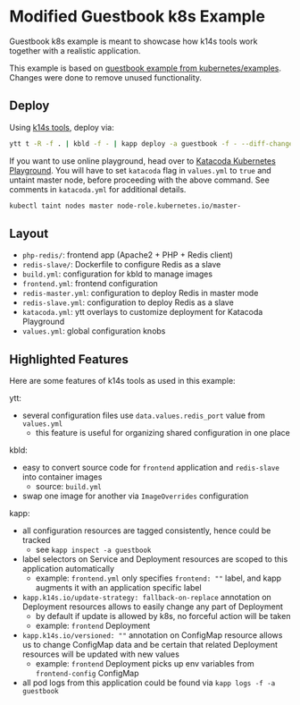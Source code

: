 # Modified Guestbook k8s Example

Guestbook k8s example is meant to showcase how k14s tools work together with a realistic application.

This example is based on [guestbook example from kubernetes/examples](https://github.com/kubernetes/examples/blob/d94a4484e1f73a277df25b13153f54cc60773eb5/guestbook/all-in-one/guestbook-all-in-one.yaml). Changes were done to remove unused functionality.

## Deploy

Using [k14s tools](https://github.com/k14s), deploy via:

```bash
ytt t -R -f . | kbld -f - | kapp deploy -a guestbook -f - --diff-changes -y
```

If you want to use online playground, head over to [Katacoda Kubernetes Playground](https://www.katacoda.com/courses/kubernetes/playground). You will have to set `katacoda` flag in `values.yml` to `true` and untaint master node, before proceeding with the above command. See comments in `katacoda.yml` for additional details.

```bash
kubectl taint nodes master node-role.kubernetes.io/master-
```

## Layout

- `php-redis/`: frontend app (Apache2 + PHP + Redis client)
- `redis-slave/`: Dockerfile to configure Redis as a slave
- `build.yml`: configuration for kbld to manage images
- `frontend.yml`: frontend configuration
- `redis-master.yml`: configuration to deploy Redis in master mode
- `redis-slave.yml`: configuration to deploy Redis as a slave
- `katacoda.yml`: ytt overlays to customize deployment for Katacoda Playground
- `values.yml`: global configuration knobs

## Highlighted Features

Here are some features of k14s tools as used in this example:

ytt:

- several configuration files use `data.values.redis_port` value from `values.yml`
  - this feature is useful for organizing shared configuration in one place

kbld:

- easy to convert source code for `frontend` application and `redis-slave` into container images
  - source: `build.yml`
- swap one image for another via `ImageOverrides` configuration

kapp:

- all configuration resources are tagged consistently, hence could be tracked
  - see `kapp inspect -a guestbook`
- label selectors on Service and Deployment resources are scoped to this application automatically
  - example: `frontend.yml` only specifies `frontend: ""` label, and kapp augments it with an application specific label
- `kapp.k14s.io/update-strategy: fallback-on-replace` annotation on Deployment resources allows to easily change any part of Deployment
  - by default if update is allowed by k8s, no forceful action will be taken
  - example: `frontend` Deployment
- `kapp.k14s.io/versioned: ""` annotation on ConfigMap resource allows us to change ConfigMap data and be certain that related Deployment resources will be updated with new values
  - example: `frontend` Deployment picks up env variables from `frontend-config` ConfigMap
- all pod logs from this application could be found via `kapp logs -f -a guestbook`
